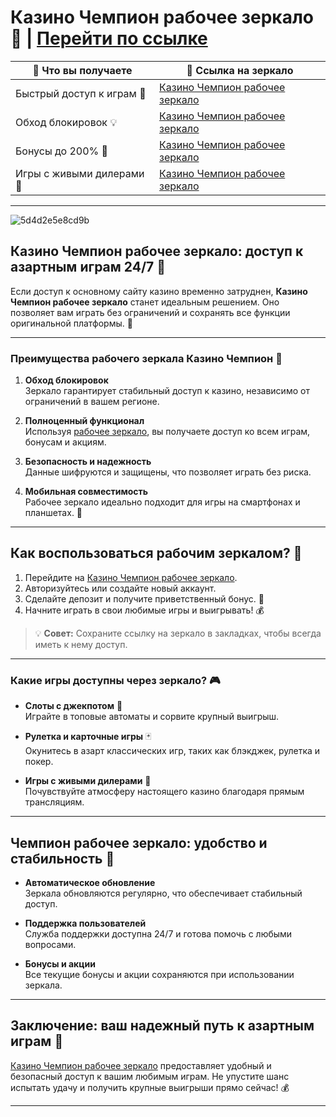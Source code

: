 # Казино Чемпион рабочее зеркало 🌟 | [Перейти по ссылке](https://champcasino.ink/pobeda/doa-hats?p80412p305331p112c)

| **🔗 Что вы получаете**            | **💎 Ссылка на зеркало** |
|--------------------------------|-------------------------|
| Быстрый доступ к играм 🚀         | [Казино Чемпион рабочее зеркало](https://champcasino.ink/pobeda/doa-hats?p80412p305331p112c) |
| Обход блокировок 💡              | [Казино Чемпион рабочее зеркало](https://champcasino.ink/pobeda/doa-hats?p80412p305331p112c) |
| Бонусы до 200% 🎁                | [Казино Чемпион рабочее зеркало](https://champcasino.ink/pobeda/doa-hats?p80412p305331p112c) |
| Игры с живыми дилерами 🎲          | [Казино Чемпион рабочее зеркало](https://champcasino.ink/pobeda/doa-hats?p80412p305331p112c) |

---
![5d4d2e5e8cd9b](https://github.com/user-attachments/assets/3fc5f11d-a5a6-49f5-8d4a-2c4eac108ca3)

## Казино Чемпион рабочее зеркало: доступ к азартным играм 24/7 🎰

Если доступ к основному сайту казино временно затруднен, **Казино Чемпион рабочее зеркало** станет идеальным решением. Оно позволяет вам играть без ограничений и сохранять все функции оригинальной платформы. 🌟

---

### Преимущества рабочего зеркала Казино Чемпион 💎

1. **Обход блокировок**  
   Зеркало гарантирует стабильный доступ к казино, независимо от ограничений в вашем регионе.

2. **Полноценный функционал**  
   Используя [рабочее зеркало](https://champcasino.ink/pobeda/doa-hats?p80412p305331p112c), вы получаете доступ ко всем играм, бонусам и акциям.

3. **Безопасность и надежность**  
   Данные шифруются и защищены, что позволяет играть без риска.

4. **Мобильная совместимость**  
   Рабочее зеркало идеально подходит для игры на смартфонах и планшетах. 📱

---

## Как воспользоваться рабочим зеркалом? 🔑

1. Перейдите на [Казино Чемпион рабочее зеркало](https://champcasino.ink/pobeda/doa-hats?p80412p305331p112c).  
2. Авторизуйтесь или создайте новый аккаунт.  
3. Сделайте депозит и получите приветственный бонус. 🎁  
4. Начните играть в свои любимые игры и выигрывать! 💰  

> 💡 **Совет:** Сохраните ссылку на зеркало в закладках, чтобы всегда иметь к нему доступ.

---

### Какие игры доступны через зеркало? 🎮

- **Слоты с джекпотом** 🎰  
  Играйте в топовые автоматы и сорвите крупный выигрыш.

- **Рулетка и карточные игры** 🃏  
  Окунитесь в азарт классических игр, таких как блэкджек, рулетка и покер.

- **Игры с живыми дилерами** 🎥  
  Почувствуйте атмосферу настоящего казино благодаря прямым трансляциям.

---

## Чемпион рабочее зеркало: удобство и стабильность 🌟

- **Автоматическое обновление**  
   Зеркала обновляются регулярно, что обеспечивает стабильный доступ.  

- **Поддержка пользователей**  
   Служба поддержки доступна 24/7 и готова помочь с любыми вопросами.  

- **Бонусы и акции**  
   Все текущие бонусы и акции сохраняются при использовании зеркала.  

---

## Заключение: ваш надежный путь к азартным играм 🎲

[Казино Чемпион рабочее зеркало](https://champcasino.ink/pobeda/doa-hats?p80412p305331p112c) предоставляет удобный и безопасный доступ к вашим любимым играм. Не упустите шанс испытать удачу и получить крупные выигрыши прямо сейчас! 💰

---

